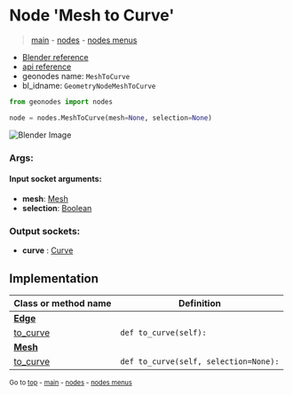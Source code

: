 # Node 'Mesh to Curve'

> [main](../structure.md) - [nodes](nodes.md) - [nodes menus](nodes_menus.md)

- [Blender reference](https://docs.blender.org/manual/en/latest/modeling/geometry_nodes/mesh/mesh_to_curve.html)
- [api reference](https://docs.blender.org/api/current/bpy.types.GeometryNodeMeshToCurve.html)
- geonodes name: `MeshToCurve`
- bl_idname: `GeometryNodeMeshToCurve`

```python
from geonodes import nodes

node = nodes.MeshToCurve(mesh=None, selection=None)
```

![Blender Image](https://docs.blender.org/manual/en/latest/_images/node-types_GeometryNodeMeshToCurve.webp)

### Args:

#### Input socket arguments:

- **mesh**: [Mesh](Mesh.md)
- **selection**: [Boolean](Boolean.md)

### Output sockets:

- **curve** : [Curve](Curve.md)

## Implementation

| Class or method name | Definition |
|----------------------|------------|
| **[Edge](Edge.md)** |
| [to_curve](Edge.md#to_curve) | `def to_curve(self):` |
| **[Mesh](Mesh.md)** |
| [to_curve](Mesh.md#to_curve) | `def to_curve(self, selection=None):` |

<sub>Go to [top](#node-Mesh-to-Curve) - [main](../structure.md) - [nodes](nodes.md) - [nodes menus](nodes_menus.md)</sub>

